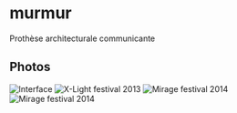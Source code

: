 murmur
======
Prothèse architecturale communicante 

## Photos
![Interface](http://v3ga.github.io/Images/Murmur/Interface_01.jpg)
![X-Light festival 2013](http://v3ga.github.io/Images/Murmur/XLight_Reims_01.jpg)
![Mirage festival 2014](http://v3ga.github.io/Images/Murmur/Mirage_Lyon_01.jpg)
![Mirage festival 2014](http://v3ga.github.io/Images/Murmur/Mirage_Lyon_02.jpg)
